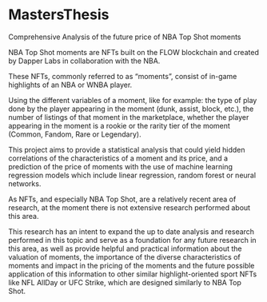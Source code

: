 # MastersThesis
Comprehensive Analysis of the future price of NBA Top Shot moments

NBA Top Shot moments are NFTs built on the FLOW blockchain and created by Dapper Labs in collaboration with the NBA.

These NFTs, commonly referred to as “moments”, consist of in-game highlights of an NBA or WNBA player.

Using the different variables of a moment, like for example: the type of play done by the player appearing in the moment (dunk, assist, block, etc.), the number of listings of that moment in the marketplace, whether the player appearing in the moment is a rookie or the rarity tier of the moment (Common, Fandom, Rare or Legendary).

This project aims to provide a statistical analysis that could yield hidden correlations of the characteristics of a moment and its price, and a prediction of the price of moments with the use of machine learning regression models which include linear regression, random forest or neural networks.

As NFTs, and especially NBA Top Shot, are a relatively recent area of research, at the moment there is not extensive research performed about this area.

This research has an intent to expand the up to date analysis and research performed in this topic and serve as a foundation for any future research in this area, as well as provide helpful and practical information about the valuation of moments, the importance of the diverse characteristics of moments and impact in the pricing of the moments and the future possible application of this information to other similar highlight-oriented sport NFTs like NFL AllDay or UFC Strike, which are designed similarly to NBA Top Shot.
